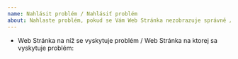 ```yaml
---
name: Nahlásit problém / Nahlásiť problém
about: Nahlaste problém, pokud se Vám Web Stránka nezobrazuje správně / Nahláste problém, ak sa Vám Web Stránka nezobrazuje správne
---
```


- Web Stránka na níž se vyskytuje problém / Web Stránka na ktorej sa vyskytuje problém:
